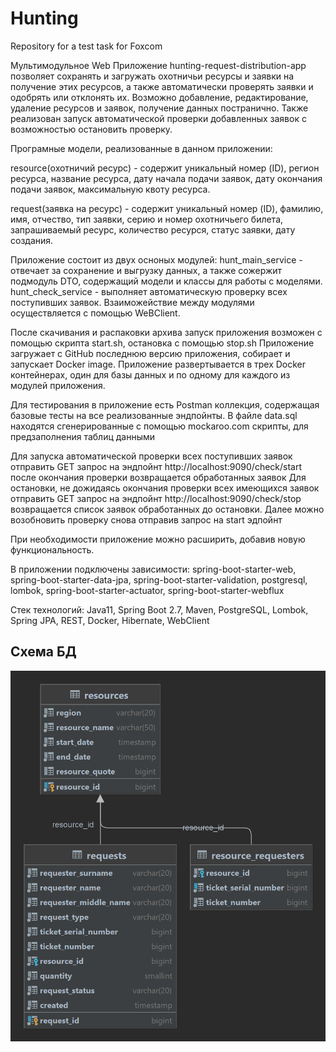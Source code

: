 # Hunting
Repository for a test task for Foxcom

Мультимодульное Web Приложение hunting-request-distribution-app позволяет сохранять и загружать охотничьи ресурсы и заявки на получение этих ресурсов, а также автоматически проверять заявки и одобрять или отклонять их.
Возможно добавление, редактирование, удаление ресурсов и заявок, получение данных постранично. Также реализован запуск автоматической проверки добавленных заявок с возможностью остановить проверку.

Програмные модели, реализованные в данном приложении:

resource(охотничий ресурс) - содержит уникальный номер (ID), регион ресурса, название ресурса, дату начала подачи заявок, дату окончания подачи заявок, максимальную квоту ресурса.

request(заявка на ресурс) - содержит уникальный номер (ID), фамилию, имя, отчество, тип заявки, серию и номер охотничьего билета, запрашиваемый ресурс, количество ресурся, статус заявки, дату создания.


Приложение состоит из двух осноных модулей:
hunt_main_service - отвечает за сохранение и выгрузку данных, а также сожержит подмодуль DTO, содержащий модели и классы для работы с моделями.
hunt_check_service - выполняет автоматическую проверку всех поступивших заявок.
Взаиможействие между модулями осуществляется с помощью WeBClient.


После скачивания и распаковки архива запуск приложения возможен с помощью скрипта start.sh, остановка с помощью stop.sh Приложение загружает с GitHub последнюю версию приложения, собирает и запускает Docker image.
Приложение развертывается в трех Docker контейнерах, один для базы данных и по одному для каждого из модулей приложения.


Для тестирования в приложение есть Postman коллекция, содержащая базовые тесты на все реализованные эндпойнты.
В файле data.sql находятся сгенерированные с помощью mockaroo.com скрипты, для предзаполнения таблиц данными

Для запуска автоматической проверки всех поступивших заявок отправить GET запрос на эндпойнт http://localhost:9090/check/start после окончания проверки возвращается обработанных заявок
Для остановки, не дожидаясь окончания проверки всех имеющихся заявок отправить GET запрос на эндпойнт http://localhost:9090/check/stop возвращается список заявок обработанных до остановки. Далее можно возобновить проверку снова отправив запрос на start эдпойнт

При необходимости приложение можно расширить, добавив новую функциональность.



В приложении подключены зависимости: spring-boot-starter-web, spring-boot-starter-data-jpa, spring-boot-starter-validation, postgresql, lombok, spring-boot-starter-actuator,
spring-boot-starter-webflux



Стек технологий: Java11, Spring Boot 2.7, Maven, PostgreSQL, Lombok, Spring JPA, REST, Docker, Hibernate, WebClient


## Схема БД

![plot](hunt_main_service/server/src/main/resources/requests.png)




